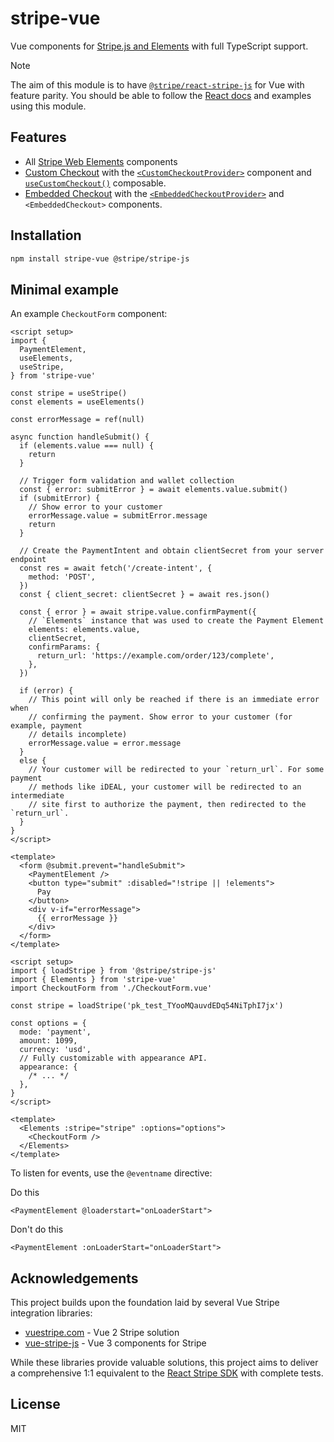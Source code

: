 # stripe-vue

Vue components for [Stripe.js and Elements](https://stripe.com/docs/stripe-js) with full TypeScript support.

> [!NOTE]
> The aim of this module is to have [`@stripe/react-stripe-js`](https://github.com/stripe/react-stripe-js) for Vue with feature parity. You should be able to follow the [React docs](https://stripe.com/docs/stripe-js/react) and examples using this module.

## Features

- All [Stripe Web Elements](https://docs.stripe.com/payments/elements) components
- [Custom Checkout](https://docs.stripe.com/checkout/custom-checkout/overview) with the [`<CustomCheckoutProvider>`](https://docs.stripe.com/js/custom_checkout/react/custom_checkout_provider) component and [`useCustomCheckout()`](https://docs.stripe.com/js/custom_checkout/react/use_custom_checkout) composable.
- [Embedded Checkout](https://docs.stripe.com/checkout/embedded/quickstart) with the [`<EmbeddedCheckoutProvider>`](https://docs.stripe.com/checkout/embedded/quickstart?client=react) and `<EmbeddedCheckout>` components.

## Installation

```bash
npm install stripe-vue @stripe/stripe-js
```

## Minimal example

An example `CheckoutForm` component:

```vue
<script setup>
import {
  PaymentElement,
  useElements,
  useStripe,
} from 'stripe-vue'

const stripe = useStripe()
const elements = useElements()

const errorMessage = ref(null)

async function handleSubmit() {
  if (elements.value === null) {
    return
  }

  // Trigger form validation and wallet collection
  const { error: submitError } = await elements.value.submit()
  if (submitError) {
    // Show error to your customer
    errorMessage.value = submitError.message
    return
  }

  // Create the PaymentIntent and obtain clientSecret from your server endpoint
  const res = await fetch('/create-intent', {
    method: 'POST',
  })
  const { client_secret: clientSecret } = await res.json()

  const { error } = await stripe.value.confirmPayment({
    // `Elements` instance that was used to create the Payment Element
    elements: elements.value,
    clientSecret,
    confirmParams: {
      return_url: 'https://example.com/order/123/complete',
    },
  })

  if (error) {
    // This point will only be reached if there is an immediate error when
    // confirming the payment. Show error to your customer (for example, payment
    // details incomplete)
    errorMessage.value = error.message
  }
  else {
    // Your customer will be redirected to your `return_url`. For some payment
    // methods like iDEAL, your customer will be redirected to an intermediate
    // site first to authorize the payment, then redirected to the `return_url`.
  }
}
</script>

<template>
  <form @submit.prevent="handleSubmit">
    <PaymentElement />
    <button type="submit" :disabled="!stripe || !elements">
      Pay
    </button>
    <div v-if="errorMessage">
      {{ errorMessage }}
    </div>
  </form>
</template>
```

```vue
<script setup>
import { loadStripe } from '@stripe/stripe-js'
import { Elements } from 'stripe-vue'
import CheckoutForm from './CheckoutForm.vue'

const stripe = loadStripe('pk_test_TYooMQauvdEDq54NiTphI7jx')

const options = {
  mode: 'payment',
  amount: 1099,
  currency: 'usd',
  // Fully customizable with appearance API.
  appearance: {
    /* ... */
  },
}
</script>

<template>
  <Elements :stripe="stripe" :options="options">
    <CheckoutForm />
  </Elements>
</template>
```

To listen for events, use the `@eventname` directive:

Do this

```vue
<PaymentElement @loaderstart="onLoaderStart">
```

Don't do this

```vue
<PaymentElement :onLoaderStart="onLoaderStart">
```

## Acknowledgements

This project builds upon the foundation laid by several Vue Stripe integration libraries:

- [vuestripe.com](https://vuestripe.com) - Vue 2 Stripe solution
- [vue-stripe-js](https://www.npmjs.com/package/vue-stripe-js) - Vue 3 components for Stripe

While these libraries provide valuable solutions, this project aims to deliver a comprehensive 1:1 equivalent to the [React Stripe SDK](https://github.com/stripe/react-stripe-js) with complete tests.

## License

MIT
